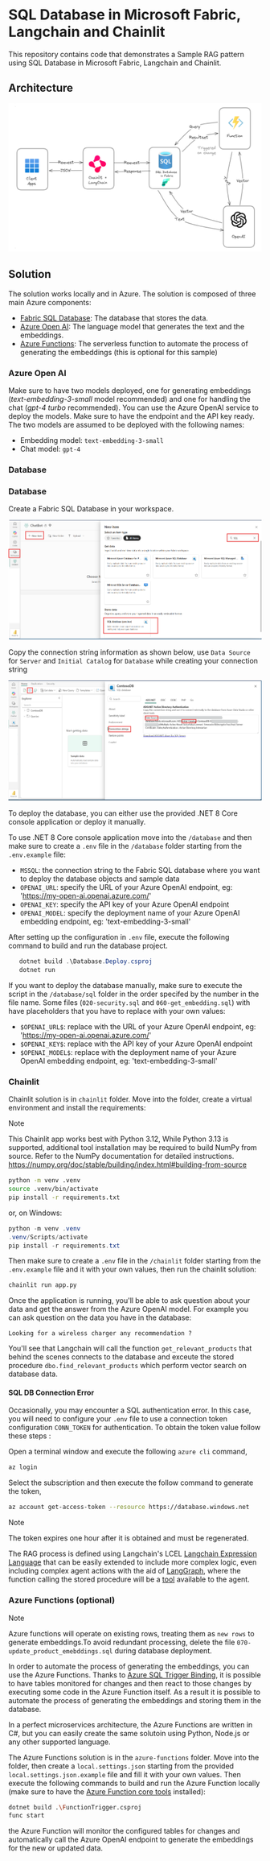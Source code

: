 # SQL Database in Microsoft Fabric, Langchain and Chainlit

This repository contains code that demonstrates a Sample RAG pattern using SQL Database in Microsoft Fabric, Langchain and Chainlit.

## Architecture

![Architecture](./_assets/architecture.png)

## Solution

The solution works locally and in Azure. The solution is composed of three main Azure components:

- [Fabric SQL Database](https://learn.microsoft.com/en-us/azure/azure-sql/database/sql-database-paas-overview?view=azuresql): The database that stores the data.
- [Azure Open AI](https://learn.microsoft.com/azure/ai-services/openai/): The language model that generates the text and the embeddings.
- [Azure Functions](https://learn.microsoft.com/azure/azure-functions/functions-overview?pivots=programming-language-csharp): The serverless function to automate the process of generating the embeddings (this is optional for this sample)


### Azure Open AI

Make sure to have two models deployed, one for generating embeddings (*text-embedding-3-small* model recommended) and one for handling the chat (*gpt-4 turbo* recommended). You can use the Azure OpenAI service to deploy the models. Make sure to have the endpoint and the API key ready. The two models are assumed to be deployed with the following names:

- Embedding model: `text-embedding-3-small`
- Chat model: `gpt-4`


### Database

### Database
Create a Fabric SQL Database in your workspace.

![Create Fabric SQL](./_assets/create_fabric_sql.png)

Copy the connection string information as shown below, use  `Data Source` for `Server` and `Initial Catalog` for `Database` while creating your connection string

![Connection String](./_assets/fabric_sql_conn.png)

To deploy the database, you can either use the provided .NET 8 Core console application or deploy it manually.

To use .NET 8 Core console application move into the `/database` and then make sure to create a `.env` file in the `/database` folder starting from the `.env.example` file:

- `MSSQL`: the connection string to the Fabric SQL database where you want to deploy the database objects and sample data
- `OPENAI_URL`: specify the URL of your Azure OpenAI endpoint, eg: 'https://my-open-ai.openai.azure.com/'
- `OPENAI_KEY`: specify the API key of your Azure OpenAI endpoint
- `OPENAI_MODEL`: specify the deployment name of your Azure OpenAI embedding endpoint, eg: 'text-embedding-3-small'

After setting up the configuration in `.env` file, execute the following command to build and run the database project.

 ```PowerShell
    dotnet build .\Database.Deploy.csproj 
    dotnet run
```

If you want to deploy the database manually, make sure to execute the script in the `/database/sql` folder in the order specifed by the number in the file name. Some files (`020-security.sql` and `060-get_embedding.sql`) with have placeholders that you have to replace with your own values:

- `$OPENAI_URL$`: replace with the URL of your Azure OpenAI endpoint, eg: 'https://my-open-ai.openai.azure.com/'
- `$OPENAI_KEY$`: replace with the API key of your Azure OpenAI endpoint
- `$OPENAI_MODEL$`: replace with the deployment name of your Azure OpenAI embedding endpoint, eg: 'text-embedding-3-small'

### Chainlit

Chainlit solution is in `chainlit` folder. Move into the folder, create a virtual environment and install the requirements:

> [!Note]  
> This Chainlit app works best with Python 3.12, While Python 3.13 is supported, additional tool installation may be required to build NumPy from source. Refer to the NumPy documentation for detailed instructions.
https://numpy.org/doc/stable/building/index.html#building-from-source

```bash
python -m venv .venv
source .venv/bin/activate
pip install -r requirements.txt
```

or, on Windows: 

```PowerShell
python -m venv .venv
.venv/Scripts/activate
pip install -r requirements.txt
```


Then make sure to create a `.env` file in the `/chainlit` folder starting from the `.env.example` file and it with your own values, then run the chainlit solution:

```bash
chainlit run app.py
```

Once the application is running, you'll be able to ask question about your data and get the answer from the Azure OpenAI model. For example you can ask question on the data you have in the database:

```
Looking for a wireless charger any recommendation ?
```

You'll see that Langchain will call the function `get_relevant_products` that behind the scenes connects to the database and exceute the stored procedure `dbo.find_relevant_products` which perform vector search on database data.

#### SQL DB Connection Error

Occasionally, you may encounter a SQL authentication error. In this case, you will need to configure your `.env` file to use a connection token configuration `CONN_TOKEN` for authentication. To obtain the token value follow these steps :

Open a terminal window and execute the following `azure cli` command,

```bash
az login
```
Select the subscription and then execute the follow command to generate the token,

```bash
az account get-access-token --resource https://database.windows.net
```

> [!Note]                         
> The token expires one hour after it is obtained and must be regenerated.

The RAG process is defined using Langchain's LCEL [Langchain Expression Language](https://python.langchain.com/v0.1/docs/expression_language/) that can be easily extended to include more complex logic, even including complex agent actions with the aid of [LangGraph](https://langchain-ai.github.io/langgraph/), where the function calling the stored procedure will be a [tool](https://langchain-ai.github.io/langgraph/how-tos/tool-calling/?h=tool) available to the agent.


### Azure Functions (optional)

> [!NOTE]  
> Azure functions will operate on existing rows, treating them as `new rows` to generate embeddings.To avoid redundant processing, delete the file `070-update_product_emebddings.sql` during database deployment.

In order to automate the process of generating the embeddings, you can use the Azure Functions. Thanks to [Azure SQL Trigger Binding](https://learn.microsoft.com/azure/azure-functions/functions-bindings-azure-sql-trigger), it is  possible to have tables monitored for changes and then react to those changes by executing some code in the Azure Function itself. As a result it is possible to automate the process of generating the embeddings and storing them in the database.

In a perfect microservices architecture, the Azure Functions are written in C#, but you can easily create the same solutoin using Python, Node.js or any other supported language.

The Azure Functions solution is in the `azure-functions` folder. Move into the folder, then create a `local.settings.json` starting from the provided `local.settings.json.example` file and fill it with your own values. Then execute the following commands to build and run the Azure Function locally (make sure to have the [Azure Function core tools](https://learn.microsoft.com/en-us/azure/azure-functions/functions-run-local) installed):

```bash
dotnet build .\FunctionTrigger.csproj
func start
```

the Azure Function will monitor the configured tables for changes and automatically call the Azure OpenAI endpoint to generate the embeddings for the new or updated data.

